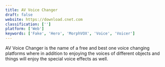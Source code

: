 ```yaml
---
title: AV Voice Changer
draft: false 
website: https://download.cnet.com
classification: ['']
platform: ['Web']
keywords: ['Fake', 'Hero', 'MorphVOX', 'Voice', 'Voicer']
---
```

AV Voice Changer is the name of a free and best one voice changing platforms where in addition to enjoying the voices of different objects and things will enjoy the special voice effects as well.